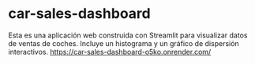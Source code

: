 # car-sales-dashboard

Esta es una aplicación web construida con Streamlit para visualizar datos de ventas de coches. Incluye un histograma y un gráfico de dispersión interactivos.
https://car-sales-dashboard-o5ko.onrender.com/
